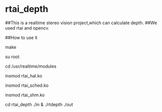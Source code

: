 # rtai_depth

##This is a realtime stereo vision project,which can calculate depth.
##We used rtai and opencv.


##How to use it
 
make

su root

cd /usr/realtime/modules

insmod rtai_hal.ko

insmod rtai_sched.ko

insmod rtai_shm.ko

cd rtai_depth
./in & ./rtdepth
./out

